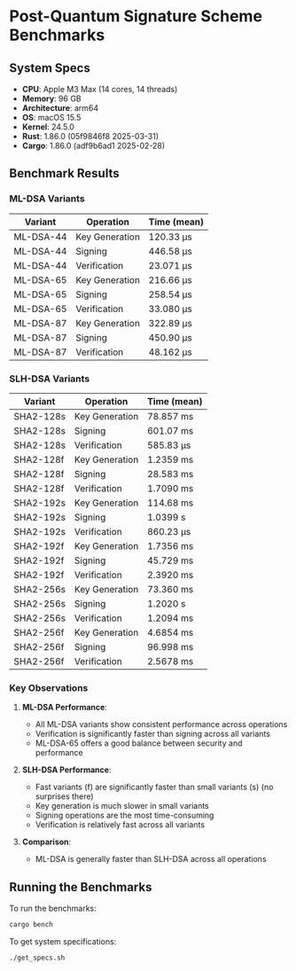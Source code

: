 # Post-Quantum Signature Scheme Benchmarks

## System Specs

- **CPU**: Apple M3 Max (14 cores, 14 threads)
- **Memory**: 96 GB
- **Architecture**: arm64
- **OS**: macOS 15.5
- **Kernel**: 24.5.0
- **Rust**: 1.86.0 (05f9846f8 2025-03-31)
- **Cargo**: 1.86.0 (adf9b6ad1 2025-02-28)

## Benchmark Results

### ML-DSA Variants

| Variant | Operation | Time (mean) |
|---------|-----------|-------------|
| ML-DSA-44 | Key Generation | 120.33 µs |
| ML-DSA-44 | Signing | 446.58 µs |
| ML-DSA-44 | Verification | 23.071 µs |
| ML-DSA-65 | Key Generation | 216.66 µs |
| ML-DSA-65 | Signing | 258.54 µs |
| ML-DSA-65 | Verification | 33.080 µs |
| ML-DSA-87 | Key Generation | 322.89 µs |
| ML-DSA-87 | Signing | 450.90 µs |
| ML-DSA-87 | Verification | 48.162 µs |

### SLH-DSA Variants

| Variant | Operation | Time (mean) |
|---------|-----------|-------------|
| SHA2-128s | Key Generation | 78.857 ms |
| SHA2-128s | Signing | 601.07 ms |
| SHA2-128s | Verification | 585.83 µs |
| SHA2-128f | Key Generation | 1.2359 ms |
| SHA2-128f | Signing | 28.583 ms |
| SHA2-128f | Verification | 1.7090 ms |
| SHA2-192s | Key Generation | 114.68 ms |
| SHA2-192s | Signing | 1.0399 s |
| SHA2-192s | Verification | 860.23 µs |
| SHA2-192f | Key Generation | 1.7356 ms |
| SHA2-192f | Signing | 45.729 ms |
| SHA2-192f | Verification | 2.3920 ms |
| SHA2-256s | Key Generation | 73.360 ms |
| SHA2-256s | Signing | 1.2020 s |
| SHA2-256s | Verification | 1.2094 ms |
| SHA2-256f | Key Generation | 4.6854 ms |
| SHA2-256f | Signing | 96.998 ms |
| SHA2-256f | Verification | 2.5678 ms |

### Key Observations

1. **ML-DSA Performance**:
   - All ML-DSA variants show consistent performance across operations
   - Verification is significantly faster than signing across all variants
   - ML-DSA-65 offers a good balance between security and performance

2. **SLH-DSA Performance**:
   - Fast variants (f) are significantly faster than small variants (s) (no surprises there)
   - Key generation is much slower in small variants
   - Signing operations are the most time-consuming
   - Verification is relatively fast across all variants

3. **Comparison**:
   - ML-DSA is generally faster than SLH-DSA across all operations

## Running the Benchmarks

To run the benchmarks:

```bash
cargo bench
```

To get system specifications:

```bash
./get_specs.sh
``` 